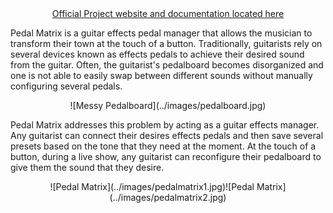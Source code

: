 <center><a href="https://design.ece.msstate.edu/2017/team_meadows/" target="_blank">Official Project website and documentation located here</a></center>

Pedal Matrix is a guitar effects pedal manager that allows the musician to transform their town at the touch of a button. Traditionally, guitarists rely on several devices known as effects pedals to achieve their desired sound from the guitar. Often, the guitarist's pedalboard becomes disorganized and one is not able to easily swap between different sounds without manually configuring several pedals.

<center>![Messy Pedalboard](../images/pedalboard.jpg)</center>

Pedal Matrix addresses this problem by acting as a guitar effects manager. Any guitarist can connect their desires effects pedals and then save several presets based on the tone that they need at the moment. At the touch of a button, during a live show, any guitarist can reconfigure their pedalboard to give them the sound that they desire.

<center>![Pedal Matrix](../images/pedalmatrix1.jpg)![Pedal Matrix](../images/pedalmatrix2.jpg)</center>